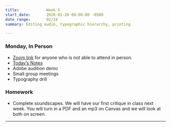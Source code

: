```yaml
---
title:            Week 5
start_date:       2020-01-26 00:00:00 -0500
date_range:       02/14
summary: Editing audio, typographic hierarchy, printing

---
```


### Monday, In Person

- [Zoom link](https://zoom.us/j/7047994536?pwd=RThBZ0oyWHd5M2RZcmFNQUVwUFJHUT09) for anyone who is not able to attend in person.
- [Today&rsquo;s Notes](https://paper.dropbox.com/doc/Penn-Graphic-Design-Week-5-Recording-and-Editing-Audio--Bb6sLiipY~FDi~OLjXXsmihtAQ-Vlp3XdMLvDIF0GvoQzk4P)
- Adobe audition demo
- Small group meetings
- Typography drill

### Homework
- Complete soundscapes. We will have our first critique in class next week. You will turn in a PDF and an mp3 on Canvas and we will look at both on screen.

---

